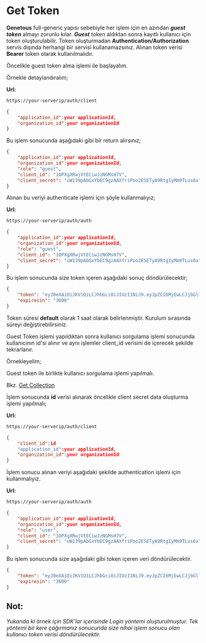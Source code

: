 # **Get Token**

**Genetous** full-generic yapısı sebebiyle her işlem için en azından ***guest token*** almayı zorunlu kılar. ***Guest*** token aldıktan sonra kayıtlı kullanıcı için token oluşturulabilir. Token oluşturmadan **Authentication/Authorization** servis dışında herhangi bir servisi kullanamazsınız. Alınan token verisi **Bearer** token olarak kullanılmalıdır.

Öncelikle guest token alma işlemi ile başlayalım.

Örnekle detaylandıralım;

**Url:**

```html
https://your-serverip/auth/client
```

```json
{
    "application_id":your applicationId,
    "organization_id":your organizationId
}
```

Bu işlem sonucunda aşağıdaki gibi bir return alırsınız;

```json
{
    "application_id":your applicationId,
    "organization_id":your organizationId,
    "role": "guest",
    "client_id": "1OPXgXRwjVtECiwJzNGMsH7V",
    "client_secret": "uW139pAbGxYbEC9gzAAXfriPoo2ESETyA9RtgIyMm9TLus6x"
}
```

Alınan bu veriyi authenticate işlemi için şöyle kullanmalıyız;

**Url:**

```html
https://your-serverip/auth/auth
```

```json
{
    "application_id":your applicationId,
    "organization_id":your organizationId,
    "role": "guest",
    "client_id": "1OPXgXRwjVtECiwJzNGMsH7V",
    "client_secret": "uW139pAbGxYbEC9gzAAXfriPoo2ESETyA9RtgIyMm9TLus6x"
}
```

Bu işlem sonucunda size token içeren aşağıdaki sonuç döndürülecektir;

```json
{
    "token": "eyJ0eXAiOiJKV1QiLCJhbGciOiJIUzI1NiJ9.eyJpZCI6MjEwLCJjbGllbnRJZCI6IjYxYjdlMDQ4YTNiYjFmZWFjYTZlMTliNyIsInJvbGUiOiJhZG1pbiIsImFwcGxpY2F0aW9uSWQiOiJiZmYzMjlhMi1jYjEyLTQ4ODItYjc2MC1jZWJkYmUyYzIyMzYiLCJleHAiOjE2NDc5MDAxNjZ9.fCnC4B3kovK3fXDzBTQ6zBagZXGUNdqZzbqSmeUbF48",
    "expiresin": "3600"
}
```

Token süresi **default** olarak 1 saat olarak belirlenmiştir. Kurulum sırasında süreyi değiştirebilirsiniz.

Guest Token işlemi yapıldıktan sonra kullanıcı sorgulama işlemi sonucunda kullanıcının id'si alınır ve aynı işlemler client_id verisini de içerecek şekilde tekrarlanır.

Örnekleyelim;

Guest token ile birlikte kullanıcı sorgulama işlemi yapılmalı.

Bkz. [Get Collection](./#/getcollection)

İşlem sonucunda **id** verisi alınarak öncelikle client secret data oluşturma işlemi yapılmalı;

**Url:**

```html
https://your-serverip/auth/client
```

```json
{
    "client_id":id
    "application_id":your applicationId,
    "organization_id":your organizationId
}
```

İşlem sonucu alınan veriyi aşağıdaki şekilde authentication işlemi için kullanmalıyız.

**Url:**

```html
https://your-serverip/auth/auth
```

```json
{
    "application_id":your applicationId,
    "organization_id":your organizationId,
    "role": "user",
    "client_id": "1OPXgXRwjVtECiwJzNGMsH7V",
    "client_secret": "uW139pAbGxYbEC9gzAAXfriPoo2ESETyA9RtgIyMm9TLus6x"
}
```

Bu işlem sonucunda size aşağıdaki gibi token içeren veri döndürülecektir.

```json
{
    "token": "eyJ0eXAiOiJKV1QiLCJhbGciOiJIUzI1NiJ9.eyJpZCI6MjEwLCJjbGllbnRJZCI6IjYxYjdlMDQ4YTNiYjFmZWFjYTZlMTliNyIsInJvbGUiOiJhZG1pbiIsImFwcGxpY2F0aW9uSWQiOiJiZmYzMjlhMi1jYjEyLTQ4ODItYjc2MC1jZWJkYmUyYzIyMzYiLCJleHAiOjE2NDc5MDAxNjZ9.fCnC4B3kovK3fXDzBTQ6zBagZXGUNdqZzbqSmeUbF48",
    "expiresin": "3600"
}
```

## **Not:**

*Yukarıda ki örnek için SDK'lar içerisinde Login yöntemi oluşturulmuştur. Tek yöntemi bir kere çağırmanız sonucunda size nihai işlem sonucu olan kullanıcı token verisi döndürülecektir.*

##
